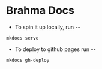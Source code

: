# Brahma Docs

- To spin it up locally, run --

```
mkdocs serve
```

- To deploy to github pages run --

```
mkdocs gh-deploy
```
